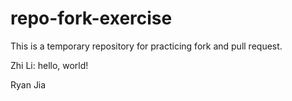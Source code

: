 # repo-fork-exercise
This is a temporary repository for practicing fork and pull request.


Zhi Li: hello, world!

Ryan Jia
